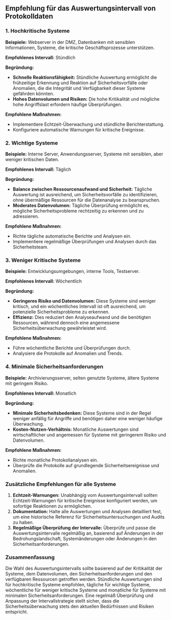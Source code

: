 
## **Empfehlung für das Auswertungsintervall von Protokolldaten**

### **1. Hochkritische Systeme**

**Beispiele:** Webserver in der DMZ, Datenbanken mit sensiblen Informationen, Systeme, die kritische Geschäftsprozesse unterstützen.

**Empfohlenes Intervall:** Stündlich

**Begründung:**
- **Schnelle Reaktionsfähigkeit:** Stündliche Auswertung ermöglicht die frühzeitige Erkennung und Reaktion auf Sicherheitsvorfälle oder Anomalien, die die Integrität und Verfügbarkeit dieser Systeme gefährden könnten.
- **Hohes Datenvolumen und Risiken:** Die hohe Kritikalität und mögliche hohe Angriffslast erfordern häufige Überprüfungen.

**Empfohlene Maßnahmen:**
- Implementiere Echtzeit-Überwachung und stündliche Berichterstattung.
- Konfiguriere automatische Warnungen für kritische Ereignisse.

### **2. Wichtige Systeme**

**Beispiele:** Interne Server, Anwendungsserver, Systeme mit sensiblen, aber weniger kritischen Daten.

**Empfohlenes Intervall:** Täglich

**Begründung:**
- **Balance zwischen Ressourcenaufwand und Sicherheit:** Tägliche Auswertung ist ausreichend, um Sicherheitsvorfälle zu identifizieren, ohne übermäßige Ressourcen für die Datenanalyse zu beanspruchen.
- **Moderates Datenvolumen:** Tägliche Überprüfung ermöglicht es, mögliche Sicherheitsprobleme rechtzeitig zu erkennen und zu adressieren.

**Empfohlene Maßnahmen:**
- Richte tägliche automatische Berichte und Analysen ein.
- Implementiere regelmäßige Überprüfungen und Analysen durch das Sicherheitsteam.

### **3. Weniger Kritische Systeme**

**Beispiele:** Entwicklungsumgebungen, interne Tools, Testserver.

**Empfohlenes Intervall:** Wöchentlich

**Begründung:**
- **Geringeres Risiko und Datenvolumen:** Diese Systeme sind weniger kritisch, und ein wöchentliches Intervall ist oft ausreichend, um potenzielle Sicherheitsprobleme zu erkennen.
- **Effizienz:** Dies reduziert den Analyseaufwand und die benötigten Ressourcen, während dennoch eine angemessene Sicherheitsüberwachung gewährleistet wird.

**Empfohlene Maßnahmen:**
- Führe wöchentliche Berichte und Überprüfungen durch.
- Analysiere die Protokolle auf Anomalien und Trends.

### **4. Minimale Sicherheitsanforderungen**

**Beispiele:** Archivierungsserver, selten genutzte Systeme, ältere Systeme mit geringem Risiko.

**Empfohlenes Intervall:** Monatlich

**Begründung:**
- **Minimale Sicherheitsbedenken:** Diese Systeme sind in der Regel weniger anfällig für Angriffe und benötigen daher eine weniger häufige Überwachung.
- **Kosten-Nutzen-Verhältnis:** Monatliche Auswertungen sind wirtschaftlicher und angemessen für Systeme mit geringerem Risiko und Datenvolumen.

**Empfohlene Maßnahmen:**
- Richte monatliche Protokollanalysen ein.
- Überprüfe die Protokolle auf grundlegende Sicherheitsereignisse und Anomalien.

### **Zusätzliche Empfehlungen für alle Systeme**

1. **Echtzeit-Warnungen:** Unabhängig vom Auswertungsintervall sollten Echtzeit-Warnungen für kritische Ereignisse konfiguriert werden, um sofortige Reaktionen zu ermöglichen.
2. **Dokumentation:** Halte alle Auswertungen und Analysen detailliert fest, um eine historische Referenz für Sicherheitsuntersuchungen und Audits zu haben.
3. **Regelmäßige Überprüfung der Intervalle:** Überprüfe und passe die Auswertungsintervalle regelmäßig an, basierend auf Änderungen in der Bedrohungslandschaft, Systemänderungen oder Änderungen in den Sicherheitsanforderungen.

### **Zusammenfassung**

Die Wahl des Auswertungsintervalls sollte basierend auf der Kritikalität der Systeme, dem Datenvolumen, den Sicherheitsanforderungen und den verfügbaren Ressourcen getroffen werden. Stündliche Auswertungen sind für hochkritische Systeme empfohlen, tägliche für wichtige Systeme, wöchentliche für weniger kritische Systeme und monatliche für Systeme mit minimalen Sicherheitsanforderungen. Eine regelmäß Überprüfung und Anpassung der Intervallstrategie stellt sicher, dass die Sicherheitsüberwachung stets den aktuellen Bedürfnissen und Risiken entspricht.
